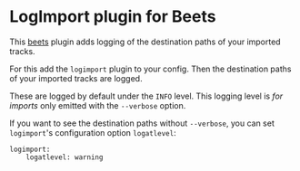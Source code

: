# LogImport plugin for Beets

This [beets] plugin adds logging of the destination paths of your imported tracks.

For this add the `logimport` plugin to your config. Then the destination paths of your imported tracks are logged. 

These are logged by default under the `INFO` level. This logging level is _for imports_ only emitted with the `--verbose` option.

If you want to see the destination paths without `--verbose`, you can set `logimport`'s configuration option `logatlevel`:

```
logimport:
    logatlevel: warning
```

  [beets]: https://beets.io
